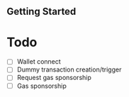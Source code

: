 ## Getting Started

# Todo

- [ ] Wallet connect
- [ ] Dummy transaction creation/trigger
- [ ] Request gas sponsorship
- [ ] Gas sponsorship
